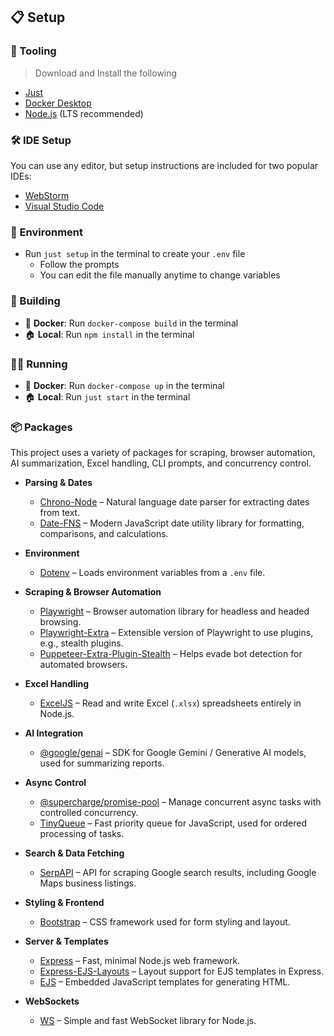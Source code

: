 ## 📋 Setup

### 🔧 Tooling

> Download and Install the following

- [Just](https://just.systems/man/en/)
- [Docker Desktop](https://docs.docker.com/get-started/get-docker/)
- [Node.js](https://nodejs.org/en/download) (LTS recommended)

### 🛠️ IDE Setup

You can use any editor, but setup instructions are included for two popular IDEs:

- [WebStorm](ide.md#-webstorm-setup)
- [Visual Studio Code](ide.md#-visual-studio-code-setup)

### 🌳 Environment

- Run `just setup` in the terminal to create your `.env` file
  - Follow the prompts
  - You can edit the file manually anytime to change variables

### 🧱 Building

- 🐳 **Docker**: Run `docker-compose build` in the terminal
- 🏠 **Local**: Run `npm install` in the terminal

### 🏃‍♂️ Running

- 🐳 **Docker**: Run `docker-compose up` in the terminal
- 🏠 **Local**: Run `just start` in the terminal

### 📦 Packages

This project uses a variety of packages for scraping, browser automation, AI summarization, Excel handling, CLI prompts, and concurrency control.

- **Parsing & Dates**
  - [Chrono-Node](https://www.npmjs.com/package/chrono-node) – Natural language date parser for extracting dates from text.
  - [Date-FNS](https://www.npmjs.com/package/date-fns) – Modern JavaScript date utility library for formatting, comparisons, and calculations.

- **Environment**
  - [Dotenv](https://www.npmjs.com/package/dotenv) – Loads environment variables from a `.env` file.

- **Scraping & Browser Automation**
  - [Playwright](https://www.npmjs.com/package/playwright) – Browser automation library for headless and headed browsing.
  - [Playwright-Extra](https://www.npmjs.com/package/playwright-extra) – Extensible version of Playwright to use plugins, e.g., stealth plugins.
  - [Puppeteer-Extra-Plugin-Stealth](https://www.npmjs.com/package/puppeteer-extra-plugin-stealth) – Helps evade bot detection for automated browsers.

- **Excel Handling**
  - [ExcelJS](https://www.npmjs.com/package/exceljs) – Read and write Excel (`.xlsx`) spreadsheets entirely in Node.js.

- **AI Integration**
  - [@google/genai](https://www.npmjs.com/package/@google/genai) – SDK for Google Gemini / Generative AI models, used for summarizing reports.

- **Async Control**
  - [@supercharge/promise-pool](https://www.npmjs.com/package/@supercharge/promise-pool) – Manage concurrent async tasks with controlled concurrency.
  - [TinyQueue](https://www.npmjs.com/package/tinyqueue) – Fast priority queue for JavaScript, used for ordered processing of tasks.

- **Search & Data Fetching**
  - [SerpAPI](https://www.npmjs.com/package/serpapi) – API for scraping Google search results, including Google Maps business listings.

- **Styling & Frontend**
  - [Bootstrap](https://www.npmjs.com/package/bootstrap) – CSS framework used for form styling and layout.

- **Server & Templates**
  - [Express](https://www.npmjs.com/package/express) – Fast, minimal Node.js web framework.
  - [Express-EJS-Layouts](https://www.npmjs.com/package/express-ejs-layouts) – Layout support for EJS templates in Express.
  - [EJS](https://www.npmjs.com/package/ejs) – Embedded JavaScript templates for generating HTML.

- **WebSockets**
  - [WS](https://www.npmjs.com/package/ws) – Simple and fast WebSocket library for Node.js.
